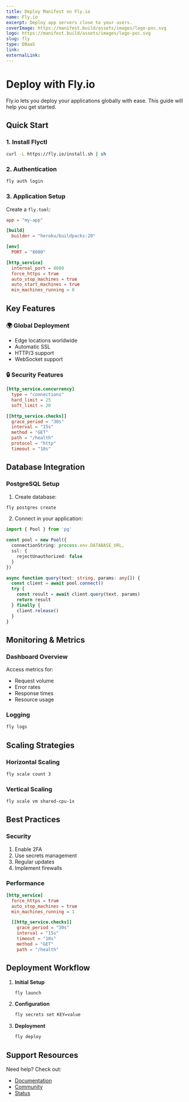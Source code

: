 ```yaml
---
title: Deploy Manifest on Fly.io
name: Fly.io
excerpt: Deploy app servers close to your users.
coverImage: https://manifest.build/assets/images/logo-poc.svg
logo: https://manifest.build/assets/images/logo-poc.svg
slug: fly
type: DBaaS
link:
externalLink:
---
```


# Deploy with Fly.io

Fly.io lets you deploy your applications globally with ease. This guide will help you get started.

## Quick Start

### 1. Install Flyctl

```bash
curl -L https://fly.io/install.sh | sh
```

### 2. Authentication

```bash
fly auth login
```

### 3. Application Setup

Create a `fly.toml`:

```toml
app = "my-app"

[build]
  builder = "heroku/buildpacks:20"

[env]
  PORT = "8080"

[http_service]
  internal_port = 8080
  force_https = true
  auto_stop_machines = true
  auto_start_machines = true
  min_machines_running = 0
```

## Key Features

### 🌍 Global Deployment

- Edge locations worldwide
- Automatic SSL
- HTTP/3 support
- WebSocket support

### 🔒 Security Features

```toml
[http_service.concurrency]
  type = "connections"
  hard_limit = 25
  soft_limit = 20

[[http_service.checks]]
  grace_period = "30s"
  interval = "15s"
  method = "GET"
  path = "/health"
  protocol = "http"
  timeout = "10s"
```

## Database Integration

### PostgreSQL Setup

1. Create database:

```bash
fly postgres create
```

2. Connect in your application:

```typescript
import { Pool } from 'pg'

const pool = new Pool({
  connectionString: process.env.DATABASE_URL,
  ssl: {
    rejectUnauthorized: false
  }
})

async function query(text: string, params: any[]) {
  const client = await pool.connect()
  try {
    const result = await client.query(text, params)
    return result
  } finally {
    client.release()
  }
}
```

## Monitoring & Metrics

### Dashboard Overview

Access metrics for:

- Request volume
- Error rates
- Response times
- Resource usage

### Logging

```bash
fly logs
```

## Scaling Strategies

### Horizontal Scaling

```bash
fly scale count 3
```

### Vertical Scaling

```bash
fly scale vm shared-cpu-1x
```

## Best Practices

### Security

1. Enable 2FA
2. Use secrets management
3. Regular updates
4. Implement firewalls

### Performance

```toml
[http_service]
  force_https = true
  auto_stop_machines = true
  min_machines_running = 1

  [[http_service.checks]]
    grace_period = "30s"
    interval = "15s"
    timeout = "10s"
    method = "GET"
    path = "/health"
```

## Deployment Workflow

1. **Initial Setup**

   ```bash
   fly launch
   ```

2. **Configuration**

   ```bash
   fly secrets set KEY=value
   ```

3. **Deployment**
   ```bash
   fly deploy
   ```

## Support Resources

Need help? Check out:

- [Documentation](https://fly.io/docs)
- [Community](https://community.fly.io)
- [Status](https://status.fly.io)
